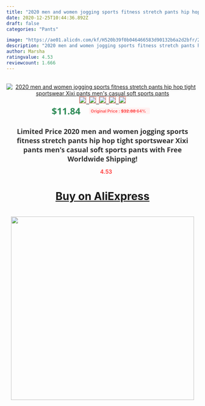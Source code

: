 ```yaml
---
title: "2020 men and women jogging sports fitness stretch pants hip hop tight sportswear Xixi pants men's casual soft sports pants"
date: 2020-12-25T10:44:36.892Z
draft: false
categories: "Pants"

image: "https://ae01.alicdn.com/kf/H520b39f0b046466583d90132b6a2d2bfr/2020-men-and-women-jogging-sports-fitness-stretch-pants-hip-hop-tight-sportswear-Xixi-pants-men.jpg"
description: "2020 men and women jogging sports fitness stretch pants hip hop tight sportswear Xixi pants men's casual soft sports pants"
author: Marsha
ratingvalue: 4.53
reviewcount: 1.666
---
```

<br>
<div style="text-align: center;">
<a href="https://s.click.aliexpress.com/e/_A9c5ff" target="_blank" rel="nofollow noopener noreferrer"><img alt="2020 men and women jogging sports fitness stretch pants hip hop tight sportswear Xixi pants men's casual soft sports pants" class="magnifier-image" src="https://ae01.alicdn.com/kf/H520b39f0b046466583d90132b6a2d2bfr/2020-men-and-women-jogging-sports-fitness-stretch-pants-hip-hop-tight-sportswear-Xixi-pants-men.jpg_640x640.jpg">
<br>
<img style="border:1px solid salmon" src="https://ae01.alicdn.com/kf/H520b39f0b046466583d90132b6a2d2bfr/2020-men-and-women-jogging-sports-fitness-stretch-pants-hip-hop-tight-sportswear-Xixi-pants-men.jpg_120x120.jpg">&nbsp;&nbsp;<img style="border:1px solid salmon" src="https://ae01.alicdn.com/kf/H6eb062666c4d48d1a1d7d70aa4ad000bm/2020-men-and-women-jogging-sports-fitness-stretch-pants-hip-hop-tight-sportswear-Xixi-pants-men.jpg_120x120.jpg">&nbsp;&nbsp;<img style="border:1px solid salmon" src="https://ae01.alicdn.com/kf/He206d7a3a60d4bff875102afb9f7a708O/2020-men-and-women-jogging-sports-fitness-stretch-pants-hip-hop-tight-sportswear-Xixi-pants-men.jpg_120x120.jpg">&nbsp;&nbsp;<img style="border:1px solid salmon" src="https://ae01.alicdn.com/kf/H61f6a4d19ae547b197e649551d705a813/2020-men-and-women-jogging-sports-fitness-stretch-pants-hip-hop-tight-sportswear-Xixi-pants-men.jpg_120x120.jpg">&nbsp;&nbsp;<img style="border:1px solid salmon" src="https://ae01.alicdn.com/kf/H55ac4111f173420380001b00be23b187s/2020-men-and-women-jogging-sports-fitness-stretch-pants-hip-hop-tight-sportswear-Xixi-pants-men.jpg_120x120.jpg"></a></div><br0>
<div style="text-align: center;"><span style="background-color: white; border: 0px; box-sizing: border-box; color: seagreen; display: inline-block; font-family: &quot;open sans&quot; , &quot;arial&quot; , &quot;helvetica&quot; , sans-serif , &quot;heiti&quot;; font-size: 24px; font-stretch: inherit; font-weight: 700; line-height: inherit; margin: 0px 10px 0px 0px; padding: 0px; vertical-align: middle;">$11.84 </span>
<span style="background: rgb(255 , 241 , 241); border-radius: 3px; border: 0px; box-sizing: border-box; color: #ff4747; display: inline-block; font-family: inherit; font-size: 12px; font-stretch: inherit; font-style: inherit; font-variant: inherit; font-weight: 600; line-height: inherit; margin: 0px; padding: 2px 5px; transform: scale(0.9); vertical-align: middle;">Original Price : <b style="text-decoration: line-through;">$32.88 </b> 64%&nbsp;&nbsp;</span></div>
<h1 style="color: #333333; display: inline-block; font-family: &quot;open sans&quot; , &quot;arial&quot; , &quot;helvetica&quot; , sans-serif , &quot;heiti&quot;; font-size: 18px; font-stretch: inherit; font-weight: 700; text-align: center;">Limited Price 2020 men and women jogging sports fitness stretch pants hip hop tight sportswear Xixi pants men's casual soft sports pants with Free Worldwide Shipping!</h1>
<div style="color: #ff4747; text-align: center;">
<img src="https://4.bp.blogspot.com/-M0ZcTcb-5uY/XleCXlxnR4I/AAAAAAAAAEc/OrjgMkXV1oMQFaCRZj5HQwOCBcu3w1FegCPcBGAYYCw/s1600/star.png" style="height: 15px;">&nbsp;<b>4.53</b></div>
<div class="button_cont" align="center"><a class="buynow_a" href="https://s.click.aliexpress.com/e/_A9c5ff" target="_blank" rel="nofollow noopener noreferrer"><H1>Buy on AliExpress</H1></a></div><br>
<div class="separator" style="clear: both; text-align: center;">
<img src="https://lh3.googleusercontent.com/-pTy5HemUv9M/XlePHvY0dAI/AAAAAAAAAE4/0nX5iRUoIWY8eMW9Dpxeirr157OZliDIgCLcBGAsYHQ/s1600/badge.gif" width="480">
</div>
